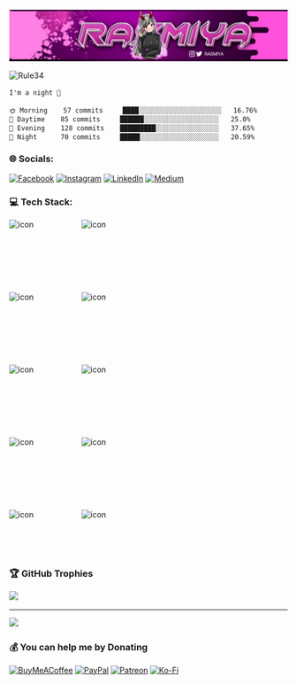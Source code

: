 <p align="center"><img src="https://github.com/RASHMIYA-SHOHA/RASHMIYA-SHOHA/blob/master/Image/IMG_20231006_234555_432.jpg">

![Rule34](https://count.getloli.com/get/@RASHMIYA-SHOHA?theme=rule34)

```text
I'm a night 🦉

🌞 Morning    57 commits     ████░░░░░░░░░░░░░░░░░░░░░   16.76%
🌆 Daytime    85 commits     ██████░░░░░░░░░░░░░░░░░░░   25.0%
🌃 Evening    128 commits    █████████░░░░░░░░░░░░░░░░   37.65%
🌙 Night      70 commits     █████░░░░░░░░░░░░░░░░░░░░   20.59%

```

### 🌐 Socials:
[![Facebook](https://img.shields.io/badge/Facebook-%231877F2.svg?logo=Facebook&logoColor=white)](https://facebook.com/N/h) [![Instagram](https://img.shields.io/badge/Instagram-%23E4405F.svg?logo=Instagram&logoColor=white)](https://instagram.com/N/n) [![LinkedIn](https://img.shields.io/badge/LinkedIn-%230077B5.svg?logo=linkedin&logoColor=white)](https://linkedin.com/in/N/n) [![Medium](https://img.shields.io/badge/Medium-12100E?logo=medium&logoColor=white)](https://medium.com/@N/n) 

### 💻 Tech Stack:

<p align="center">
<div style="display: flex;"><img src="https://techstack-generator.vercel.app/js-icon.svg" alt="icon" width="81" style="width: 81px; height: 81px; margin-right: 50px; margin-bottom: 50px;" /><img src="https://techstack-generator.vercel.app/ts-icon.svg" alt="icon" width="81" style="width: 81px; height: 81px; margin-right: 0px; margin-bottom: 50px;" /></div><div style="display: flex;"><img src="https://techstack-generator.vercel.app/rescript-icon.svg" alt="icon" width="81" style="width: 81px; height: 81px; margin-right: 50px; margin-bottom: 50px;" /><img src="https://techstack-generator.vercel.app/csharp-icon.svg" alt="icon" width="81" style="width: 81px; height: 81px; margin-right: 0px; margin-bottom: 50px;" /></div><div style="display: flex;"><img src="https://techstack-generator.vercel.app/react-icon.svg" alt="icon" width="81" style="width: 81px; height: 81px; margin-right: 50px; margin-bottom: 50px;" /><img src="https://techstack-generator.vercel.app/python-icon.svg" alt="icon" width="81" style="width: 81px; height: 81px; margin-right: 0px; margin-bottom: 50px;" /></div><div style="display: flex;"><img src="https://techstack-generator.vercel.app/cpp-icon.svg" alt="icon" width="81" style="width: 81px; height: 81px; margin-right: 50px; margin-bottom: 50px;" /><img src="https://techstack-generator.vercel.app/java-icon.svg" alt="icon" width="81" style="width: 81px; height: 81px; margin-right: 0px; margin-bottom: 50px;" /></div><div style="display: flex;"><img src="https://techstack-generator.vercel.app/prettier-icon.svg" alt="icon" width="81" style="width: 81px; height: 81px; margin-right: 50px; margin-bottom: 0px;" /><img src="https://techstack-generator.vercel.app/kubernetes-icon.svg" alt="icon" width="81" style="width: 81px; height: 81px; margin-right: 0px; margin-bottom: 0px;" /></div>

### 🏆 GitHub Trophies
![](https://github-profile-trophy.vercel.app/?username=Rashmiya-Shoha&theme=radical&no-frame=false&no-bg=false&margin-w=4)

---
[![](https://visitcount.itsvg.in/api?id=Rashmiya-Shoha&icon=0&color=0)](https://visitcount.itsvg.in)

  ### 💰 You can help me by Donating
  [![BuyMeACoffee](https://img.shields.io/badge/Buy%20Me%20a%20Coffee-ffdd00?style=for-the-badge&logo=buy-me-a-coffee&logoColor=black)](https://buymeacoffee.com/N/h) [![PayPal](https://img.shields.io/badge/PayPal-00457C?style=for-the-badge&logo=paypal&logoColor=white)](https://paypal.me/N/n) [![Patreon](https://img.shields.io/badge/Patreon-F96854?style=for-the-badge&logo=patreon&logoColor=white)](https://patreon.com/N/h) [![Ko-Fi](https://img.shields.io/badge/Ko--fi-F16061?style=for-the-badge&logo=ko-fi&logoColor=white)](https://ko-fi.com/N/h) 

  
<!-- Proudly created with GPRM ( https://gprm.itsvg.in ) -->

